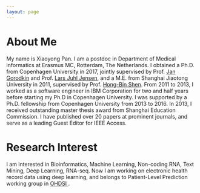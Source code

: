 ```yaml
---
layout: page
---
```


# About Me

My name is Xiaoyong Pan. I am a postdoc in Department of Medical informatics at Erasmus MC, Rotterdam, The Netherlands.
I obtained a Ph.D. from Copenhagen University in 2017, jointly supervised by Prof. <a href="https://rth.dk/~gorodkin/">Jan Gorodkin</a> and Prof. <a href="https://jensenlab.org">Lars Juhl Jensen</a>, and a M.E. from Shanghai Jiaotong University in 2011, supervised by Prof. <a href="http://www.csbio.sjtu.edu.cn">Hong-Bin Shen</a>. From 2011 to 2013, I worked as a 
software engineer in IBM Corporation for two and half years before starting my Ph.D in Copenhagen University. I was supported by a Ph.D. fellowship from Copenhagen University from 2013 to 2016.
In 2013, I received outstanding master thesis award from Shanghai Education Commission. I have published over 20 papers at prominent journals, and serve as a leading Guest Editor for IEEE Access.
<br>
# Research Interest

I am interested in Bioinformatics, Machine Learning, Non-coding RNA, Text Mining, Deep Learning, RNA-seq.
Now I am working on electronic health record data using deep learning, and belongs to Patient-Level Prediction working group in <a href="https://ohdsi.org/">OHDSI </a>. 




